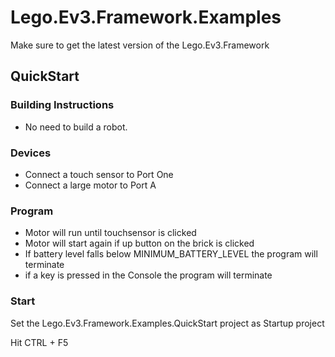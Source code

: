 # Lego.Ev3.Framework.Examples
Make sure to get the latest version of the Lego.Ev3.Framework

## QuickStart
### Building Instructions
* No need to build a robot.

### Devices
* Connect a touch sensor to Port One
* Connect a large motor to Port A

### Program
* Motor will run until touchsensor is clicked 
* Motor will start again if up button on the brick is clicked
* If battery level falls below MINIMUM_BATTERY_LEVEL the program will terminate
* if a key is pressed in the Console the program will terminate

### Start
Set the Lego.Ev3.Framework.Examples.QuickStart project as Startup project

Hit CTRL + F5

